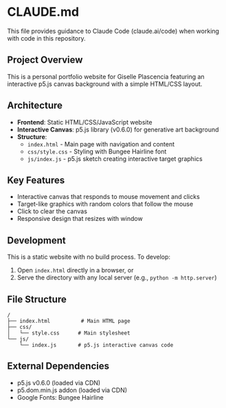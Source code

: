 # CLAUDE.md

This file provides guidance to Claude Code (claude.ai/code) when working with code in this repository.

## Project Overview

This is a personal portfolio website for Giselle Plascencia featuring an interactive p5.js canvas background with a simple HTML/CSS layout.

## Architecture

- **Frontend**: Static HTML/CSS/JavaScript website
- **Interactive Canvas**: p5.js library (v0.6.0) for generative art background
- **Structure**:
  - `index.html` - Main page with navigation and content
  - `css/style.css` - Styling with Bungee Hairline font
  - `js/index.js` - p5.js sketch creating interactive target graphics

## Key Features

- Interactive canvas that responds to mouse movement and clicks
- Target-like graphics with random colors that follow the mouse
- Click to clear the canvas
- Responsive design that resizes with window

## Development

This is a static website with no build process. To develop:

1. Open `index.html` directly in a browser, or
2. Serve the directory with any local server (e.g., `python -m http.server`)

## File Structure

```
/
├── index.html          # Main HTML page
├── css/
│   └── style.css      # Main stylesheet
└── js/
    └── index.js       # p5.js interactive canvas code
```

## External Dependencies

- p5.js v0.6.0 (loaded via CDN)
- p5.dom.min.js addon (loaded via CDN)
- Google Fonts: Bungee Hairline